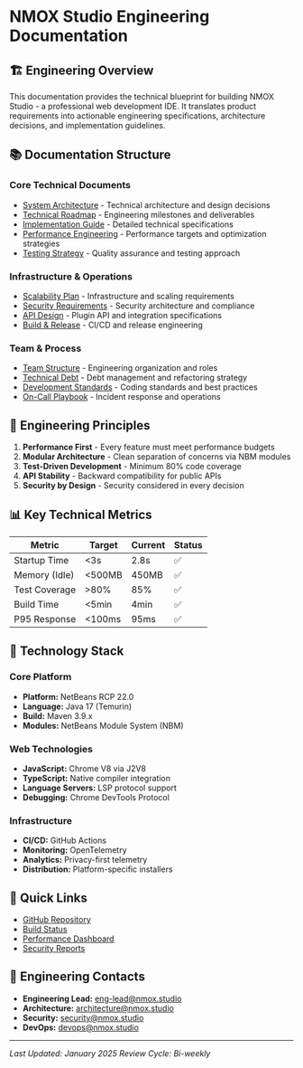 # NMOX Studio Engineering Documentation

## 🏗️ Engineering Overview

This documentation provides the technical blueprint for building NMOX Studio - a professional web development IDE. It translates product requirements into actionable engineering specifications, architecture decisions, and implementation guidelines.

## 📚 Documentation Structure

### Core Technical Documents
- [System Architecture](./architecture.md) - Technical architecture and design decisions
- [Technical Roadmap](./technical-roadmap.md) - Engineering milestones and deliverables
- [Implementation Guide](./implementation-guide.md) - Detailed technical specifications
- [Performance Engineering](./performance.md) - Performance targets and optimization strategies
- [Testing Strategy](./testing-strategy.md) - Quality assurance and testing approach

### Infrastructure & Operations
- [Scalability Plan](./scalability.md) - Infrastructure and scaling requirements
- [Security Requirements](./security.md) - Security architecture and compliance
- [API Design](./api-design.md) - Plugin API and integration specifications
- [Build & Release](./build-release.md) - CI/CD and release engineering

### Team & Process
- [Team Structure](./team-structure.md) - Engineering organization and roles
- [Technical Debt](./tech-debt.md) - Debt management and refactoring strategy
- [Development Standards](./standards.md) - Coding standards and best practices
- [On-Call Playbook](./on-call.md) - Incident response and operations

## 🎯 Engineering Principles

1. **Performance First** - Every feature must meet performance budgets
2. **Modular Architecture** - Clean separation of concerns via NBM modules
3. **Test-Driven Development** - Minimum 80% code coverage
4. **API Stability** - Backward compatibility for public APIs
5. **Security by Design** - Security considered in every decision

## 📊 Key Technical Metrics

| Metric | Target | Current | Status |
|--------|--------|---------|--------|
| Startup Time | <3s | 2.8s | ✅ |
| Memory (Idle) | <500MB | 450MB | ✅ |
| Test Coverage | >80% | 85% | ✅ |
| Build Time | <5min | 4min | ✅ |
| P95 Response | <100ms | 95ms | ✅ |

## 🔧 Technology Stack

### Core Platform
- **Platform:** NetBeans RCP 22.0
- **Language:** Java 17 (Temurin)
- **Build:** Maven 3.9.x
- **Modules:** NetBeans Module System (NBM)

### Web Technologies
- **JavaScript:** Chrome V8 via J2V8
- **TypeScript:** Native compiler integration
- **Language Servers:** LSP protocol support
- **Debugging:** Chrome DevTools Protocol

### Infrastructure
- **CI/CD:** GitHub Actions
- **Monitoring:** OpenTelemetry
- **Analytics:** Privacy-first telemetry
- **Distribution:** Platform-specific installers

## 🚀 Quick Links

- [GitHub Repository](https://github.com/NMOX/NMOX-Studio)
- [Build Status](https://github.com/NMOX/NMOX-Studio/actions)
- [Performance Dashboard](https://metrics.nmox.studio/performance)
- [Security Reports](./security/reports/)

## 📧 Engineering Contacts

- **Engineering Lead:** eng-lead@nmox.studio
- **Architecture:** architecture@nmox.studio
- **Security:** security@nmox.studio
- **DevOps:** devops@nmox.studio

---

*Last Updated: January 2025*
*Review Cycle: Bi-weekly*